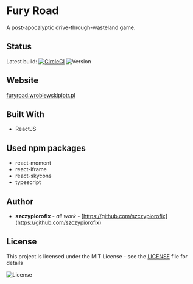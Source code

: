 # Fury Road

A post-apocalyptic drive-through-wasteland game.


## Status
Latest build: [![CircleCI](https://circleci.com/gh/szczypiorofix/furyroad.svg?style=svg)](https://circleci.com/gh/szczypiorofix/furyroad)
![Version](https://img.shields.io/badge/version-0.05-blue.svg "Version icon")

## Website

[furyroad.wroblewskipiotr.pl](https://furyroad.wroblewskipiotr.pl)


## Built With

* ReactJS


## Used npm packages

* react-moment
* react-iframe
* react-skycons
* typescript


## Author

* **szczypiorofix** - *all work* - [https://github.com/szczypiorofix](https://github.com/szczypiorofix)



## License

This project is licensed under the MIT License - see the [LICENSE](LICENSE) file for details

![License](https://img.shields.io/badge/license-MIT-green.svg "License icon")